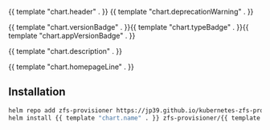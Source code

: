 {{ template "chart.header" . }}
{{ template "chart.deprecationWarning" . }}

{{ template "chart.versionBadge" . }}{{ template "chart.typeBadge" . }}{{ template "chart.appVersionBadge" . }}

{{ template "chart.description" . }}

{{ template "chart.homepageLine" . }}

## Installation

```bash
helm repo add zfs-provisioner https://jp39.github.io/kubernetes-zfs-provisioner
helm install {{ template "chart.name" . }} zfs-provisioner/{{ template "chart.name" . }}
```

